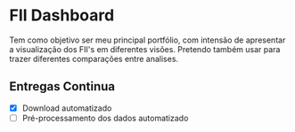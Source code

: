 # FII Dashboard

Tem como objetivo ser meu principal portfólio, com intensão de apresentar a visualização dos FII's em diferentes visões.
Pretendo também usar para trazer diferentes comparações entre analises.

## Entregas Continua

- [x] Download automatizado
- [ ] Pré-processamento dos dados automatizado
